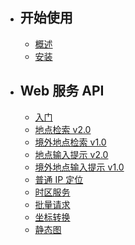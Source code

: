- ## 开始使用

    - [概述](/overview.md)
    - [安装](/installation.md)

- ## Web 服务 API

    - [入门](/web-api/index.md)
    - [地点检索 v2.0](/web-api/place-search.md)
    - [境外地点检索 v1.0](/web-api/abroad-place-search.md)
    - [地点输入提示 v2.0](/web-api/place-suggest.md)
    - [境外地点输入提示 v1.0](/web-api/abroad-place-suggest.md)
    - [普通 IP 定位](/web-api/ip-locate.md)
    - [时区服务](/web-api/timezone.md)
    - [批量请求](/web-api/batch-request.md)
    - [坐标转换](/web-api/coords-convert.md)
    - [静态图](/web-api/static-map.md)
